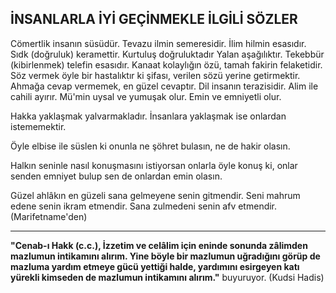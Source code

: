 ## İNSANLARLA İYİ GEÇİNMEKLE İLGİLİ SÖZLER

Cömertlik insanın süsüdür. Tevazu ilmin semeresidir. İlim hilmin esasıdır. Sıdk (doğruluk) keramettir. Kurtuluş doğruluktadır Yalan aşa­ğılıktır. Tekebbür (kibirlenmek) telefin esasıdır. Kanaat kolaylığın özü, tamah fakirin felaketidir. Söz vermek öyle bir hastalıktır ki şifası, verilen sözü yerine getirmektir. Ahmağa cevap verme­mek, en güzel cevaptır. Dil insanın terazisidir. Alim ile cahili ayırır. Mü'min uysal ve yumu­şak olur. Emin ve emniyetli olur.

Hakka yaklaşmak yalvarmakladır. İnsanla­ra yaklaşmak ise onlardan istememektir.

Öyle elbise ile süslen ki onunla ne şöhret bulasın, ne de hakir olasın.

Halkın seninle nasıl konuşmasını istiyorsan onlarla öyle konuş ki, onlar senden emniyet bu­lup sen de onlardan emin olasın.

Güzel ahlâkın en güzeli sana gelmeyene se­nin gitmendir. Seni mahrum edene senin ikram etmendir. Sana zulmedeni senin afv etmendir. (Marifetname'den)

***

**"Cenab-ı Hakk (c.c.), İzzetim ve celâlim için eninde sonunda zâlimden mazlumun intikamını alırım. Yine böyle bir mazlumun uğradığını görüp de mazluma yardım etmeye gücü yettiği halde, yardımını esirgeyen katı yürekli kimseden de mazlumun intikamını alı­rım."** buyuruyor. (Kudsi Hadis)
